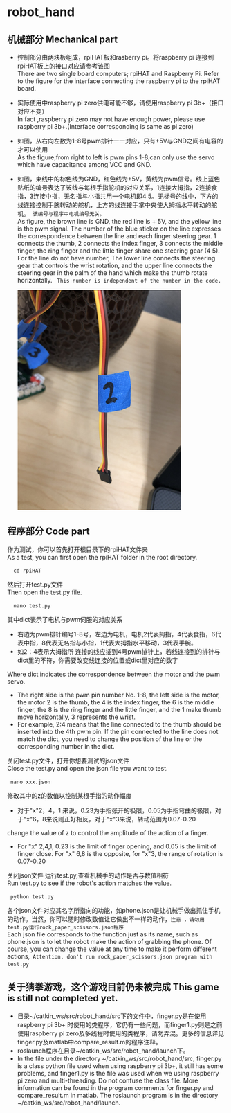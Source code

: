 # robot_hand
## 机械部分 Mechanical part
* 控制部分由两块板组成，rpiHAT板和rasberry pi。将raspberry pi 连接到rpiHAT板上的接口对应请参考该图  
  There are two single board computers; rpiHAT and Raspberry Pi. Refer to the figure for the interface connecting the raspberry pi to     the rpiHAT board.

* 实际使用中raspberry pi zero供电可能不够，请使用raspberry pi 3b+（接口对应不变）  
  In fact ,raspberry pi zero may not have enough power, please use raspberry pi 3b+.(Interface corresponding is same as pi zero)

* 如图，从右向左数为1-8号pwm排针一一对应，只有+5V与GND之间有电容的才可以使用  
  As the figure,from right to left is pwm pins 1-8,can only use the servo which have capacitance among VCC and GND.

* 如图，束线中的棕色线为GND，红色线为+5V，黄线为pwm信号。线上蓝色贴纸的编号表达了该线与每根手指舵机的对应关系，1连接大拇指，2连接食指，3连接中指，无名指与小指共用一个电机即4 5。无标号的线中，下方的     线连接控制手腕转动的舵机，上方的线连接手掌中央使大拇指水平转动的舵机。` 该编号与程序中电机编号无关。`   
  As figure, the brown line is GND, the red line is + 5V, and the yellow line is the pwm signal. The number of the blue sticker on the line expresses the correspondence between the line and each finger steering         gear. 1 connects the thumb,     2 connects the index finger, 3 connects the middle finger, the ring finger and the little finger share one steering gear (4 5). For the line do not have number, The lower line       connects the steering gear that controls the wrist     rotation, and the upper line connects the steering gear      in the palm of the hand which make the thumb rotate horizontally. ` This number is independent of the number in the code.`

  ![image](image/1.png?tree=true " 1 ")

## 程序部分 Code part
  作为测试，你可以首先打开根目录下的rpiHAT文件夹   
  As a test, you can first open the rpiHAT folder in the root directory.  
  
      cd rpiHAT
      
  然后打开test.py文件  
  Then open the test.py file.  
  
      nano test.py
      
  其中dict表示了电机与pwm伺服的对应关系  
  * 右边为pwm排针编号1-8号，左边为电机，电机2代表拇指，4代表食指，6代表中指，8代表无名指与小指，1代表大拇指水平移动，3代表手腕。  
  * 如2：4表示大拇指所   连接的线应插到4号pwm排针上，若线连接到的排针与dict里的不符，你需要改变线连接的位置或dict里对应的数字  
  
  Where dict indicates the correspondence between the motor and the pwm servo.  
  * The right side is the pwm pin number No. 1-8, the left side is the motor, the motor 2 is the thumb, the 4 is the index finger, the 6     is the middle finger, the 8 is the ring finger and the little finger, and the 1 make thumb move horizontally, 3 represents the           wrist.  
  * For example, 2:4 means that the line connected to the thumb should be inserted into the 4th pwm pin. If the pin connected to the         line does not match the dict, you need to change the position of the line or the corresponding number in the dict.  
  
 关闭test.py文件，打开你想要测试的json文件  
 Close the test.py and open the json file you want to test.
 
     nano xxx.json
     
修改其中的z的数值以控制某根手指的动作幅度
* 对于"x"2，4，1 来说，0.23为手指张开的极限，0.05为手指弯曲的极限，对于"x"6，8来说则正好相反，对于"x"3来说，转动范围为0.07-0.20  

change the value of z to control the amplitude of the action of a finger.  
* For "x" 2,4,1, 0.23 is the limit of finger opening, and 0.05 is the limit of finger close. For "x" 6,8 is the opposite, for "x"3, the range of rotation is 0.07-0.20  

关闭json文件 运行test.py,查看机械手的动作是否与数值相符  
Run test.py to see if the robot's action matches the value.  
     
     python test.py    
     
各个json文件对应其名字所指向的功能，如phone.json是让机械手做出抓住手机的动作。当然，你可以随时修改数值让它做出不一样的动作，`注意 ，请勿用test.py运行rock_paper_scissors.json程序`  
Each json file corresponds to the function just as its name, such as phone.json is to let the robot make the action of grabbing the phone. Of course, you can change the value at any time to make it perform different actions,` Attention, don't run rock_paper_scissors.json program with test.py`
  
## 关于猜拳游戏，这个游戏目前仍未被完成 This game is still not completed yet.
* 目录~/catkin_ws/src/robot_hand/src下的文件中，finger.py是在使用raspberry pi 3b+ 时使用的类程序，它仍有一些问题，而finger1.py则是之前使用raspberry pi zero及多线程时使用的类程序，请勿弄混。更多的信息详见finger.py及matlab中compare_result.m的程序注释。
* roslaunch程序在目录~/catkin_ws/src/robot_hand/launch下。
* In the file under the directory ~/catkin_ws/src/robot_hand/src, finger.py is a class python file used when using raspberry pi 3b+, it   still has some problems, and finger1.py is the file was used when we using raspberry pi zero and multi-threading. Do not confuse the     class file. More information can be found in the program comments for finger.py and compare_result.m in matlab. The roslaunch program   is in the directory ~/catkin_ws/src/robot_hand/launch.
